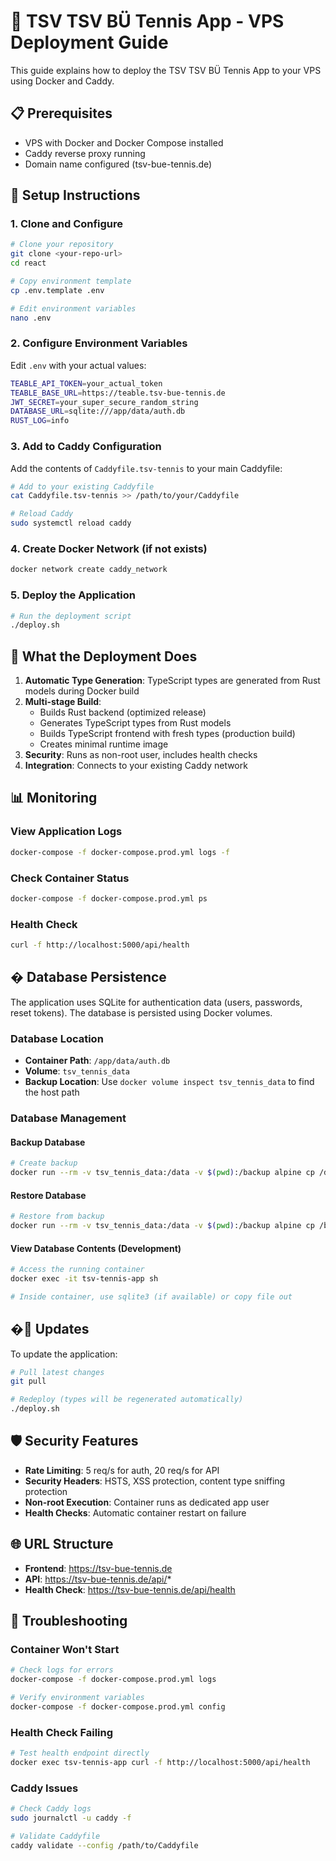 # 🚀 TSV TSV BÜ Tennis App - VPS Deployment Guide

This guide explains how to deploy the TSV TSV BÜ Tennis App to your VPS using Docker and Caddy.

## 📋 Prerequisites

- VPS with Docker and Docker Compose installed
- Caddy reverse proxy running
- Domain name configured (tsv-bue-tennis.de)

## 🔧 Setup Instructions

### 1. Clone and Configure

```bash
# Clone your repository
git clone <your-repo-url>
cd react

# Copy environment template
cp .env.template .env

# Edit environment variables
nano .env
```

### 2. Configure Environment Variables

Edit `.env` with your actual values:

```bash
TEABLE_API_TOKEN=your_actual_token
TEABLE_BASE_URL=https://teable.tsv-bue-tennis.de
JWT_SECRET=your_super_secure_random_string
DATABASE_URL=sqlite:///app/data/auth.db
RUST_LOG=info
```

### 3. Add to Caddy Configuration

Add the contents of `Caddyfile.tsv-tennis` to your main Caddyfile:

```bash
# Add to your existing Caddyfile
cat Caddyfile.tsv-tennis >> /path/to/your/Caddyfile

# Reload Caddy
sudo systemctl reload caddy
```

### 4. Create Docker Network (if not exists)

```bash
docker network create caddy_network
```

### 5. Deploy the Application

```bash
# Run the deployment script
./deploy.sh
```

## 🎯 What the Deployment Does

1. **Automatic Type Generation**: TypeScript types are generated from Rust models during Docker build
2. **Multi-stage Build**: 
   - Builds Rust backend (optimized release)
   - Generates TypeScript types from Rust models
   - Builds TypeScript frontend with fresh types (production build)
   - Creates minimal runtime image
3. **Security**: Runs as non-root user, includes health checks
4. **Integration**: Connects to your existing Caddy network

## 📊 Monitoring

### View Application Logs
```bash
docker-compose -f docker-compose.prod.yml logs -f
```

### Check Container Status
```bash
docker-compose -f docker-compose.prod.yml ps
```

### Health Check
```bash
curl -f http://localhost:5000/api/health
```

## �️ Database Persistence

The application uses SQLite for authentication data (users, passwords, reset tokens). The database is persisted using Docker volumes.

### Database Location
- **Container Path**: `/app/data/auth.db`
- **Volume**: `tsv_tennis_data`
- **Backup Location**: Use `docker volume inspect tsv_tennis_data` to find the host path

### Database Management

#### Backup Database
```bash
# Create backup
docker run --rm -v tsv_tennis_data:/data -v $(pwd):/backup alpine cp /data/auth.db /backup/auth_backup_$(date +%Y%m%d_%H%M%S).db
```

#### Restore Database
```bash
# Restore from backup
docker run --rm -v tsv_tennis_data:/data -v $(pwd):/backup alpine cp /backup/your_backup.db /data/auth.db
```

#### View Database Contents (Development)
```bash
# Access the running container
docker exec -it tsv-tennis-app sh

# Inside container, use sqlite3 (if available) or copy file out
```

## �🔄 Updates

To update the application:

```bash
# Pull latest changes
git pull

# Redeploy (types will be regenerated automatically)
./deploy.sh
```

## 🛡️ Security Features

- **Rate Limiting**: 5 req/s for auth, 20 req/s for API
- **Security Headers**: HSTS, XSS protection, content type sniffing protection
- **Non-root Execution**: Container runs as dedicated app user
- **Health Checks**: Automatic container restart on failure

## 🌐 URL Structure

- **Frontend**: https://tsv-bue-tennis.de
- **API**: https://tsv-bue-tennis.de/api/*
- **Health Check**: https://tsv-bue-tennis.de/api/health

## 🚨 Troubleshooting

### Container Won't Start
```bash
# Check logs for errors
docker-compose -f docker-compose.prod.yml logs

# Verify environment variables
docker-compose -f docker-compose.prod.yml config
```

### Health Check Failing
```bash
# Test health endpoint directly
docker exec tsv-tennis-app curl -f http://localhost:5000/api/health
```

### Caddy Issues
```bash
# Check Caddy logs
sudo journalctl -u caddy -f

# Validate Caddyfile
caddy validate --config /path/to/Caddyfile
```
